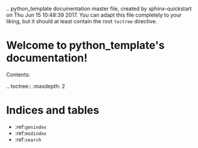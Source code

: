 .. python_template documentation master file, created by
   sphinx-quickstart on Thu Jun 15 10:48:39 2017.
   You can adapt this file completely to your liking, but it should at least
   contain the root `toctree` directive.

Welcome to python_template's documentation!
===========================================

Contents:

.. toctree::
   :maxdepth: 2



Indices and tables
==================

* :ref:`genindex`
* :ref:`modindex`
* :ref:`search`

